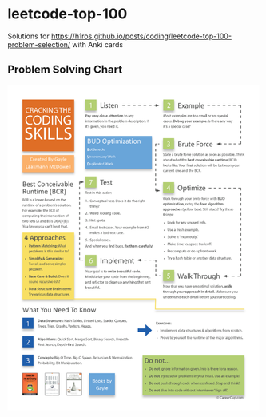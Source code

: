 # leetcode-top-100
Solutions for https://h1ros.github.io/posts/coding/leetcode-top-100-problem-selection/ with Anki cards


## Problem Solving Chart

![This is an image](./assets/cracking_the_coding_skills.png)